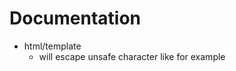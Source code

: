 # Documentation

* html/template 
  - will escape unsafe character like <script></script> for example